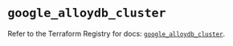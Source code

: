 # `google_alloydb_cluster`

Refer to the Terraform Registry for docs: [`google_alloydb_cluster`](https://registry.terraform.io/providers/hashicorp/google/6.11.1/docs/resources/alloydb_cluster).
